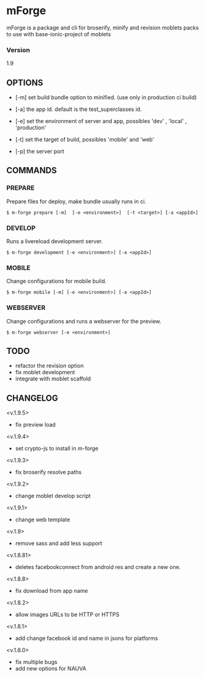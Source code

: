 # mForge
mForge is a package and cli for broserify, minify and revision moblets packs to
use with base-ionic-project of moblets

### Version
1.9


## OPTIONS

- [-m] set build bundle option to minified. (use only in production ci build)

- [-a] the app id. default is the test_superclasses id.

- [-e] set the environment of server and app, possibles 'dev' , 'local' ,
'production'

- [-t] set the target of build, possibles 'mobile' and 'web'

- [-p] the server port


## COMMANDS

### PREPARE

Prepare files for deploy, make bundle usually runs in ci.

```
$ m-forge prepare [-m]  [-e <environment>]  [-t <target>] [-a <appId>]
```
### DEVELOP

Runs a livereload development server.

```
$ m-forge development [-e <environment>] [-a <appId>]
```
### MOBILE

Change configurations for mobile build.

```
$ m-forge mobile [-m] [-e <environment>] [-a <appId>]
```

### WEBSERVER

Change configurations and runs a webserver for the preview.

```
$ m-forge webserver [-e <environment>]
```

## TODO

- refactor the revision option
- fix moblet development
- integrate with moblet scaffold

## CHANGELOG

<v.1.9.5>
 - fix preview load
 
<v.1.9.4>
 - set crypto-js to install in m-forge

<v.1.9.3>
 - fix broserify resolve paths

<v.1.9.2>
 - change moblet develop script

<v.1.9.1>
 - change web template

<v.1.9>
 - remove sass and add less support

<v.1.8.81>
 - deletes facebookconnect from android res and create a new one.

<v.1.8.8>
 - fix download from app name

<v.1.8.2>
 - allow images URLs to be HTTP or HTTPS

<v.1.8.1>
 - add change facebook id and name in jsons for platforms

<v.1.8.0>
 - fix multiple bugs
 - add new options for NAUVA
